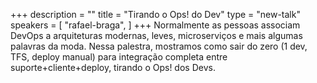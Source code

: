 +++
description = ""
title = "Tirando o Ops! do Dev"
type = "new-talk"
speakers = [
        "rafael-braga",
]
+++
Normalmente as pessoas associam DevOps a arquiteturas modernas, leves, microserviços e mais algumas palavras da moda. Nessa palestra, mostramos como sair do zero (1 dev, TFS, deploy manual) para integração completa entre suporte+cliente+deploy, tirando o Ops! dos Devs.